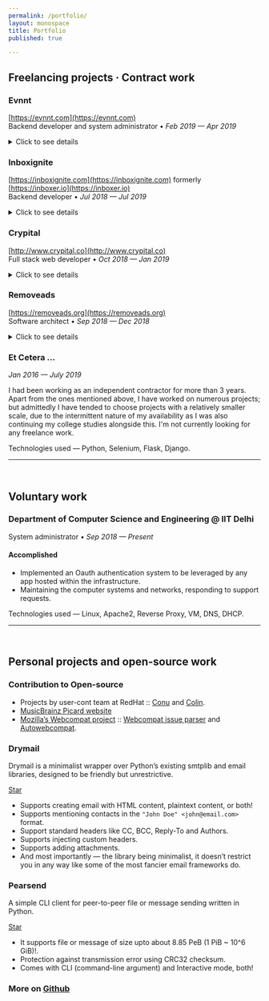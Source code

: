 ```yaml
---
permalink: /portfolio/
layout: monospace
title: Portfolio 
published: true

---
```


## Freelancing projects · Contract work


### Evnnt
[https://evnnt.com](https://evnnt.com)  
Backend developer and system administrator • _Feb 2019 — Apr 2019_

<details markdown="1" style="margin-bottom: 20px">
<summary>Click to see details</summary>

Evnnt is an event directory to find events in your area—like comedy, concerts and meetups—by location, distance, category and more. I was responsible for extending and maintaining the website's backend.

#### Accomplished

- As a system administrator, brought the various services back up and configured them correctly.
- Built and extended a robust scrapy pipeline for scraping events from multiple websites.
- Created a high-performance web-app utilising Redis to monitor live statistics of the scrapy spiders.

Technologies used — Python, Django, Flask, Scrapy, Celery, Redis, Supervisord, Postgresql, Nginx, AWS SES.  

</details>

### Inboxignite 
[https://inboxignite.com](https://inboxignite.com) formerly [https://inboxer.io](https://inboxer.io)  
Backend developer • _Jul 2018 — Jul 2019_  

<details markdown="1" style="margin-bottom: 20px">
<summary>Click to see details</summary>

Inboxignite is a domain reputation management platform for email marketers. I was responsible for building and maintaining most of the backend services.

#### Accomplished
- Created a web-app for monitoring DNS records, checking availability of mail servers, and sending emails from those mail servers conveniently.
- Created an SMTP smart-host for routing emails.  
- Created an email queuing system that sped up bulk-email sending rate over 140 times.  
- Created an email deliverability // folder placement checker.  
- Created an user authentication system and a dashboard, integrated with the database.  

Technologies used — Python, Flask, Redis, Supervisord, Slimta, SMTP, IMAP, MySQL, DNS.

</details>


### Crypital
[http://www.crypital.co](http://www.crypital.co)  
Full stack web developer • _Oct 2018 — Jan 2019_


<details markdown="1" style="margin-bottom: 20px">
<summary>Click to see details</summary>

I was responsible for building a Flask web-app to be used for _onboarding_ users to a cryptocurrency service. 

#### Accomplished
- Created a web-app facilitating user data collection and verification, complete with admin dashboard.  

Technologies used — Python, Flask, SQLite, UIKit.  

</details>


### Removeads
[https://removeads.org](https://removeads.org)  
Software architect • _Sep 2018 — Dec 2018_

<details markdown="1" style="margin-bottom: 20px">
<summary>Click to see details</summary>

Removeads offers a cloud-based ad blocker backed by a DNS sinkhole, that blocks all ads in your computer across applications. [Ankit Solanki](https://ankit-solanki.com/) and I were responsible for designing and building the whole software stack from ground up. 

#### Accomplished

- Designed a system involving a GUI client app, and a fleet of DNS server which act as a DNS sinkhole.  
- Implemented automated VPS provisioning and getting an operational Pi-Hole installation.  
- Implemented a user authentication system.  

Technologies used — Python, Flask, Pi-Hole, DNS.

</details>

### Et Cetera ...
_Jan 2016 — July 2019_

I had been working as an independent contractor for more than 3 years. Apart from the ones mentioned above, I have worked on numerous projects; but admittedly I have tended to choose projects with a relatively smaller scale, due to the intermittent nature of my availability as I was also continuing my college studies alongside this. I'm not currently looking for any freelance work.

Technologies used — Python, Selenium, Flask, Django.

__________________________
&nbsp;

## Voluntary work

### Department of Computer Science and Engineering @ IIT Delhi
System administrator • _Sep 2018 — Present_

#### Accomplished
- Implemented an Oauth authentication system to be leveraged by any app hosted within the infrastructure.
- Maintaining the computer systems and networks, responding to support requests.  

Technologies used — Linux, Apache2, Reverse Proxy, VM, DNS, DHCP.

__________________________
&nbsp;

## Personal projects and open-source work

### Contribution to Open-source

- Projects by user-cont team at RedHat :: [Conu](https://github.com/user-cont/conu) and [Colin](https://github.com/user-cont/colin).
- [MusicBrainz Picard website](https://github.com/metabrainz/picard-website)
- [Mozilla’s Webcompat project](https://webcompat.com/) :: [Webcompat issue parser](https://github.com/webcompat/issue_parser) and [Autowebcompat](https://github.com/marco-c/autowebcompat).

### Drymail

Drymail is a minimalist wrapper over Python’s existing smtplib and email libraries, designed to be friendly but unrestrictive. 

<a class="github-button" href="https://github.com/SkullTech/drymail" data-size="large" data-show-count="true" aria-label="Star SkullTech/drymail on GitHub">Star</a>

- Supports creating email with HTML content, plaintext content, or both!
- Supports mentioning contacts in the `"John Doe" <john@email.com>` format.
- Support standard headers like CC, BCC, Reply-To and Authors.
- Supports injecting custom headers.
- Supports adding attachments.
- And most importantly — the library being minimalist, it doesn’t restrict you in any way like some of the most fancier email frameworks do.

### Pearsend

A simple CLI client for peer-to-peer file or message sending written in Python.

<a class="github-button" href="https://github.com/SkullTech/Pearsend" data-size="large" data-show-count="true" aria-label="Star SkullTech/Pearsend on GitHub">Star</a>

- It supports file or message of size upto about 8.85 PeB (1 PiB ~ 10^6 GiB)!.
- Protection against transmission error using CRC32 checksum.
- Comes with CLI (command-line argument) and Interactive mode, both!

### More on [Github](https://github.com/SkullTech/)


<!-- Place this tag in your head or just before your close body tag. -->
<script async defer src="https://buttons.github.io/buttons.js"></script>
